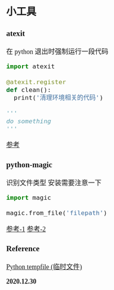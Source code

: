 <font size=4 face='楷体'>

## 小工具

### atexit

在 python 退出时强制运行一段代码

```python
import atexit
  
@atexit.register
def clean():
  print('清理环境相关的代码')
  
'''
do something
'''
```

[参考](https://www.jb51.net/article/185741.htm)

### python-magic

识别文件类型
安装需要注意一下

```python
import magic

magic.from_file('filepath')
```

[参考-1](https://www.52pojie.cn/thread-1322425-1-1.html)
[参考-2](https://www.cnblogs.com/chenyuting/p/12085337.html)

### Reference

[Python tempfile (临时文件)](https://www.cnblogs.com/dbf-/p/11383758.html)

**2020.12.30**
